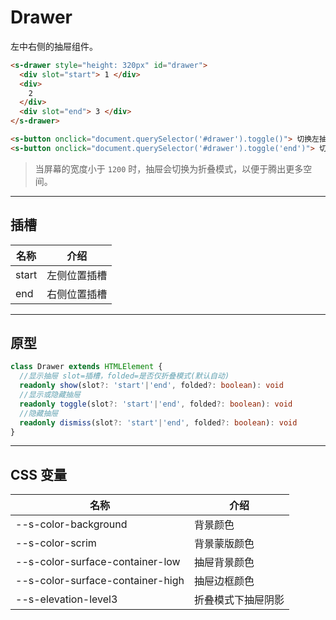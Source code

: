 # Drawer

左中右侧的抽屉组件。

```html preview
<s-drawer style="height: 320px" id="drawer">
  <div slot="start"> 1 </div>
  <div>
    2
  </div>
  <div slot="end"> 3 </div>
</s-drawer>
```

```html preview
<s-button onclick="document.querySelector('#drawer').toggle()"> 切换左抽屉 </s-button>
<s-button onclick="document.querySelector('#drawer').toggle('end')"> 切换右抽屉 </s-button>
```


> 当屏幕的宽度小于 `1200` 时，抽屉会切换为折叠模式，以便于腾出更多空间。

---

## 插槽
 
| 名称   | 介绍          |
| ------ | ------------ |
| start  |  左侧位置插槽 |
| end    |  右侧位置插槽 |

---

## 原型

```ts
class Drawer extends HTMLElement {
  //显示抽屉 slot=插槽，folded=是否仅折叠模式(默认自动)
  readonly show(slot?: 'start'|'end', folded?: boolean): void
  //显示或隐藏抽屉
  readonly toggle(slot?: 'start'|'end', folded?: boolean): void
  //隐藏抽屉
  readonly dismiss(slot?: 'start'|'end', folded?: boolean): void
}
```

---

## CSS 变量

| 名称                             | 介绍              |
| -------------------------------- | ---------------- |
| --s-color-background             | 背景颜色          |
| --s-color-scrim                  | 背景蒙版颜色       |
| --s-color-surface-container-low  | 抽屉背景颜色       |
| --s-color-surface-container-high | 抽屉边框颜色       |
| --s-elevation-level3             | 折叠模式下抽屉阴影 |